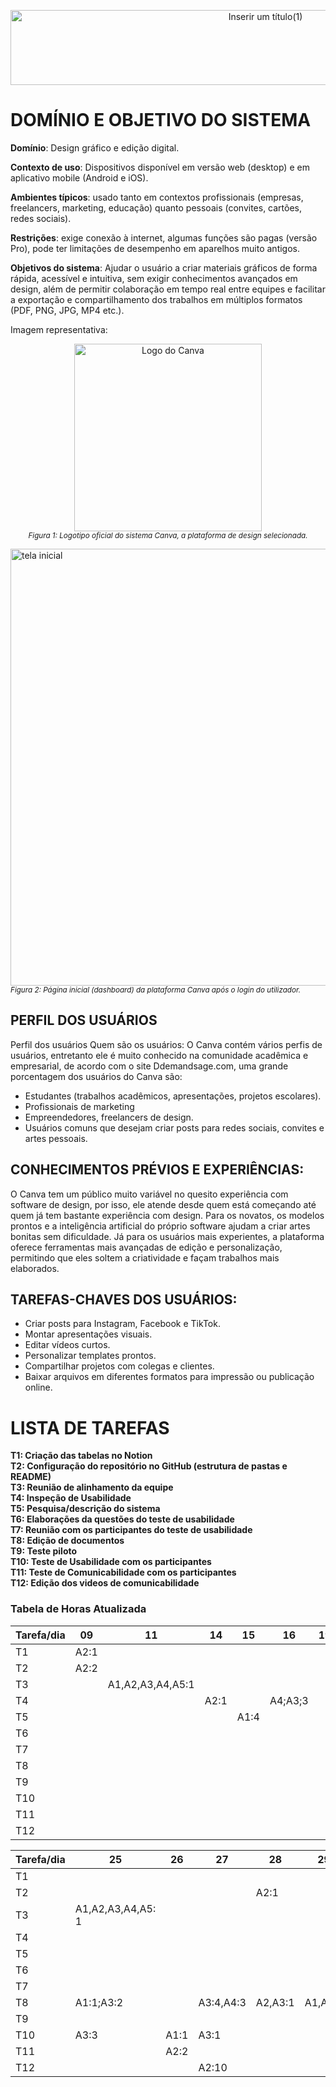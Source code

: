 <p align="center">
  <img width="800" height="120" alt="Inserir um título(1)" src="https://github.com/user-attachments/assets/d8c21fbb-5913-4bd8-92fe-8397836a457b" />

</p>

# DOMÍNIO E OBJETIVO DO SISTEMA
**Domínio**: Design gráfico e edição digital.

**Contexto de uso**: Dispositivos disponível em versão web (desktop) e em aplicativo
mobile (Android e iOS).

**Ambientes típicos**: usado tanto em contextos profissionais (empresas,
freelancers, marketing, educação) quanto pessoais (convites, cartões, redes
sociais).

**Restrições**: exige conexão à internet, algumas funções são pagas (versão Pro),
pode ter limitações de desempenho em aparelhos muito antigos.

**Objetivos do sistema**: Ajudar o usuário a criar materiais gráficos de forma rápida,
acessível e intuitiva, sem exigir conhecimentos avançados em design, além de
permitir colaboração em tempo real entre equipes e facilitar a exportação e
compartilhamento dos trabalhos em múltiplos formatos (PDF, PNG, JPG, MP4
etc.).

Imagem representativa:

<p align="center">
  <img src="https://github.com/user-attachments/assets/61465727-c9b7-4397-b954-9e866a515267" alt="Logo do Canva" width="300" />
  <br>
  <em><small>Figura 1: Logotipo oficial do sistema Canva, a plataforma de design selecionada.</small></em>
</p>

<img width="1278" height="699" alt="tela inicial" src="https://github.com/user-attachments/assets/0049684e-43ff-4f04-86b0-d172e98ce1a8" />
<br>
<em><small>Figura 2: Página inicial (dashboard) da plataforma Canva após o login do utilizador.</small></em>

## PERFIL DOS USUÁRIOS
Perfil dos usuários
Quem são os usuários:
O Canva contém vários perfis de usuários, entretanto ele é muito conhecido na
comunidade acadêmica e empresarial, de acordo com o site Ddemandsage.com,
uma grande porcentagem dos usuários do Canva são:
* Estudantes (trabalhos acadêmicos, apresentações, projetos escolares).
* Profissionais de marketing
* Empreendedores, freelancers de design.
* Usuários comuns que desejam criar posts para redes sociais, convites e artes
pessoais.

## CONHECIMENTOS PRÉVIOS E EXPERIÊNCIAS:

O Canva tem um público muito variável no quesito experiência com software de
design, por isso, ele atende desde quem está começando até quem já tem
bastante experiência com design. Para os novatos, os modelos prontos e a
inteligência artificial do próprio software ajudam a criar artes bonitas sem
dificuldade. Já para os usuários mais experientes, a plataforma oferece
ferramentas mais avançadas de edição e personalização, permitindo que eles
soltem a criatividade e façam trabalhos mais elaborados.

## TAREFAS-CHAVES DOS USUÁRIOS:

- Criar posts para Instagram, Facebook e TikTok.
- Montar apresentações visuais.
- Editar vídeos curtos.
- Personalizar templates prontos.
- Compartilhar projetos com colegas e clientes.
- Baixar arquivos em diferentes formatos para impressão ou publicação online.

# LISTA DE TAREFAS 
**T1: Criação das tabelas no Notion** <br>
**T2: Configuração do repositório no GitHub (estrutura de pastas e README)** <br>
**T3: Reunião de alinhamento da equipe** <br>
**T4: Inspeção de Usabilidade** <br>
**T5: Pesquisa/descrição do sistema** <br>
**T6: Elaborações da questões do teste de usabilidade** <br>
**T7: Reunião com os participantes do teste de usabilidade** <br> 
**T8: Edição de documentos** <br>
**T9: Teste piloto** <br> 
**T10: Teste de Usabilidade com os participantes** <br>
**T11: Teste de Comunicabilidade com os participantes** <br>
**T12: Edição dos videos de comunicabilidade** <br>


### **Tabela de Horas Atualizada**

| Tarefa/dia | 09              | 11                   | 14   | 15   | 16      | 19 | 20   | 22   | 23            | 24                  | 
| ---------- | --------------- | -------------------- | ---- | ---- | ------- | -- | ---- | ---- | ------------- | ------------------- |
| T1         | A2:1            |                      |      |      |         |    |      | A4:1 |               |                     |
| T2         | A2:2            |                      |      |      |         |    | A2:1 |      |               |                     |
| T3         |                 | A1,A2,A3,A4,A5:1     |      |      |         |    |      |      |               |                     |
| T4         |                 |                      | A2:1 |      | A4;A3;3 |    | A3;1 |      |               |                     |
| T5         |                 |                      |      | A1:4 |         |    |      |      |               |                     |
| T6         |                 |                      |      |      |         |    |      | A1:2 |               |                     |
| T7         |                 |                      |      |      |         |    |      |      | A1:1          |                     |
| T8         |                 |                      |      |      |         |    |      |      | A1,A2,A3:1    |                     |
| T9         |                 |                      |      |      |         |    |      |      | A3:3          |                     |
| T10        |                 |                      |      |      |         |    |      |      |               | A1,A2,A3,A4:3       |
| T11        |                 |                      |      |      |         |    |      |      |               |                     |
| T12        |                 |                      |      |      |         |    |      |      |               |                     |

| Tarefa/dia | 25              |26        |27        |28     |29    |
| ---------- | --------------- |----------|----------|--------|------ |
| T1         |                 |          |          |        |       |
| T2         |                 |          |          |  A2:1  |       |
| T3         |A1,A2,A3,A4,A5: 1|          |          |        |       |
| T4         |                 |          |          |        |       |
| T5         |                 |          |          |        |       |
| T6         |                 |          |          |        |       |
| T7         |                 |          |          |        |       |
| T8         |A1:1;A3:2        |          | A3:4,A4:3| A2,A3:1|A1,A3:1|
| T9         |                 |          |          |        |       |
| T10        | A3:3            |  A1:1    |  A3:1    |        |       |
| T11        |                 |   A2:2   |          |        |       |
| T12        |                 |          | A2:10    |        |       |
